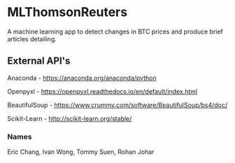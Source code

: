 # MLThomsonReuters
A machine learning app to detect changes in BTC prices and produce brief articles detailing.

## External API's
Anaconda - https://anaconda.org/anaconda/python

Openpyxl - https://openpyxl.readthedocs.io/en/default/index.html

BeautifulSoup - https://www.crummy.com/software/BeautifulSoup/bs4/doc/

Scikit-Learn - http://scikit-learn.org/stable/

### Names
Eric Chang, Ivan Wong, Tommy Suen, Rohan Johar
